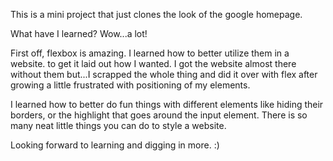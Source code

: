 This is a mini project that just clones the look of the google homepage.

What have I learned? Wow...a lot!

First off, flexbox is amazing. I learned how to better utilize them in
a website. to get it laid out how I wanted. I got the website almost there
without them but...I scrapped the whole thing and did it over with flex after
growing a little frustrated with positioning of my elements.

I learned how to better do fun things with different elements like hiding
their borders, or the highlight that goes around the input element. There is
so many neat little things you can do to style a website.

Looking forward to learning and digging in more. :)
